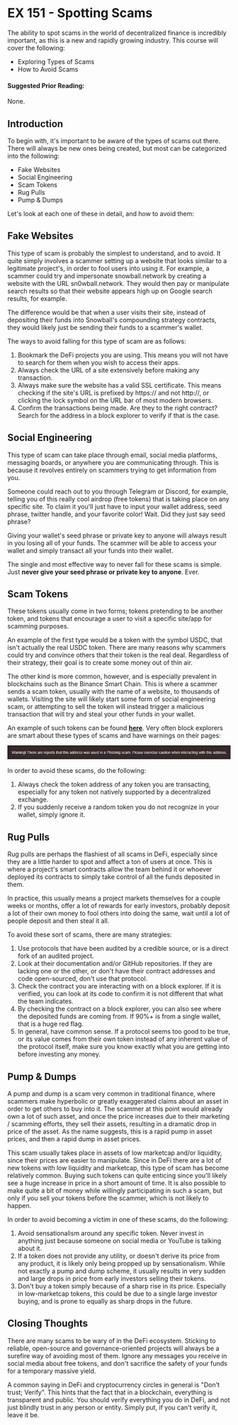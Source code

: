 # EX 151 - Spotting Scams

The ability to spot scams in the world of decentralized finance is incredibly important, as this is a new and rapidly growing industry. This course will cover the following:

* Exploring Types of Scams
* How to Avoid Scams

#### Suggested Prior Reading:

None.

## Introduction

To begin with, it's important to be aware of the types of scams out there. There will always be new ones being created, but most can be categorized into the following:

* Fake Websites
* Social Engineering
* Scam Tokens
* Rug Pulls
* Pump & Dumps

Let's look at each one of these in detail, and how to avoid them:

## Fake Websites

This type of scam is probably the simplest to understand, and to avoid. It quite simply involves a scammer setting up a website that looks similar to a legitimate project's, in order to fool users into using it. For example, a scammer could try and impersonate snowball.network by creating a website with the URL sn0wball.network. They would then pay or manipulate search results so that their website appears high up on Google search results, for example.

The difference would be that when a user visits their site, instead of depositing their funds into Snowball's compounding strategy contracts, they would likely just be sending their funds to a scammer's wallet.

The ways to avoid falling for this type of scam are as follows:

1. Bookmark the DeFi projects you are using. This means you will not have to search for them when you wish to access their apps.
2. Always check the URL of a site extensively before making any transaction.
3. Always make sure the website has a valid SSL certificate. This means checking if the site's URL is prefixed by https:// and not http://, or clicking the lock symbol on the URL bar of most modern browsers.
4. Confirm the transactions being made. Are they to the right contract? Search for the address in a block explorer to verify if that is the case.

## Social Engineering

This type of scam can take place through email, social media platforms, messaging boards, or anywhere you are communicating through. This is because it revolves entirely on scammers trying to get information from you.

Someone could reach out to you through Telegram or Discord, for example, telling you of this really cool airdrop (free tokens) that is taking place on any specific site. To claim it you'll just have to input your wallet address, seed phrase, twitter handle, and your favorite color! Wait. Did they just say seed phrase?

Giving your wallet's seed phrase or private key to anyone will always result in you losing all of your funds. The scammer will be able to access your wallet and simply transact all your funds into their wallet.

The single and most effective way to never fall for these scams is simple. Just **never give your seed phrase or private key to anyone**. Ever.

## Scam Tokens

These tokens usually come in two forms; tokens pretending to be another token, and tokens that encourage a user to visit a specific site/app for scamming purposes.

An example of the first type would be a token with the symbol USDC, that isn't actually the real USDC token. There are many reasons why scammers could try and convince others that their token is the real deal. Regardless of their strategy, their goal is to create some money out of thin air.

The other kind is more common, however, and is especially prevalent in blockchains such as the Binance Smart Chain. This is where a scammer sends a scam token, usually with the name of a website, to thousands of wallets. Visiting the site will likely start some form of social engineering scam, or attempting to sell the token will instead trigger a malicious transaction that will try and steal your other funds in your wallet.

An example of such tokens can be found [**here**](https://bscscan.com/address/0x0df62d2cd80591798721ddc93001afe868c367ff). Very often block explorers are smart about these types of scams and have warnings on their pages:

![Warning on bscscan.com (BSC's block explorer)](<../../.gitbook/assets/image (15) (1) (1).png>)

In order to avoid these scams, do the following:

1. Always check the token address of any token you are transacting, especially for any token not natively supported by a decentralized exchange.
2. If you suddenly receive a random token you do not recognize in your wallet, simply ignore it.

## Rug Pulls

Rug pulls are perhaps the flashiest of all scams in DeFi, especially since they are a little harder to spot and affect a ton of users at once. This is where a project's smart contracts allow the team behind it or whoever deployed its contracts to simply take control of all the funds deposited in them.

In practice, this usually means a project markets themselves for a couple weeks or months, offer a lot of rewards for early investors, probably deposit a lot of their own money to fool others into doing the same, wait until a lot of people deposit and then steal it all.

To avoid these sort of scams, there are many strategies:

1. Use protocols that have been audited by a credible source, or is a direct fork of an audited project.
2. Look at their documentation and/or GitHub repositories. If they are lacking one or the other, or don't have their contract addresses and code open-sourced, don't use that protocol.
3. Check the contract you are interacting with on a block explorer. If it is verified, you can look at its code to confirm it is not different that what the team indicates.
4. By checking the contract on a block explorer, you can also see where the deposited funds are coming from. If 90%+ is from a single wallet, that is a huge red flag.
5. In general, have common sense. If a protocol seems too good to be true, or its value comes from their own token instead of any inherent value of the protocol itself, make sure you know exactly what you are getting into before investing any money.

## Pump & Dumps

A pump and dump is a scam very common in traditional finance, where scammers make hyperbolic or greatly exaggerated claims about an asset in order to get others to buy into it. The scammer at this point would already own a lot of such asset, and once the price increases due to their marketing / scamming efforts, they sell their assets, resulting in a dramatic drop in price of the asset. As the name suggests, this is a rapid pump in asset prices, and then a rapid dump in asset prices.

This scam usually takes place in assets of low marketcap and/or liquidity, since their prices are easier to manipulate. Since in DeFi there are a lot of new tokens with low liquidity and marketcap, this type of scam has become relatively common. Buying such tokens can quite enticing since you'll likely see a huge increase in price in a short amount of time. It is also possible to make quite a bit of money while willingly participating in such a scam, but only if you sell your tokens before the scammer, which is not likely to happen.

In order to avoid becoming a victim in one of these scams, do the following:

1. Avoid sensationalism around any specific token. Never invest in anything just because someone on social media or YouTube is talking about it.
2. If a token does not provide any utility, or doesn't derive its price from any product, it is likely only being propped up by sensationalism. While not exactly a pump and dump scheme, it usually results in very sudden and large drops in price from early investors selling their tokens.
3. Don't buy a token simply because of a sharp rise in its price. Especially in low-marketcap tokens, this could be due to a single large investor buying, and is prone to equally as sharp drops in the future.

## Closing Thoughts

There are many scams to be wary of in the DeFi ecosystem. Sticking to reliable, open-source and governance-oriented projects will always be a surefire way of avoiding most of them. Ignore any messages you receive in social media about free tokens, and don't sacrifice the safety of your funds for a temporary massive yield.

A common saying in DeFi and cryptocurrency circles in general is "Don't trust; Verify". This hints that the fact that in a blockchain, everything is transparent and public. You should verify everything you do in DeFi, and not just blindly trust in any person or entity. Simply put, if you can't verify it, leave it be.
